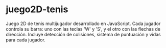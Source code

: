 # juego2D-tenis
Juego 2D de tenis multijugador desarrollado en JavaScript. Cada jugador controla su barra: uno con las teclas 'W' y 'S', y el otro con las flechas de dirección. Incluye detección de colisiones, sistema de puntuación y vidas para cada jugador.
